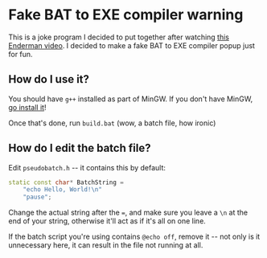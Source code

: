 # Fake BAT to EXE compiler warning
This is a joke program I decided to put together after watching [this Enderman video](https://youtu.be/wN1yxjJJU5g?t=113). I decided to make a fake BAT to EXE compiler popup just for fun.

## How do I use it?
You should have `g++` installed as part of MinGW. If you don't have MinGW, [go install it](https://osdn.net/projects/mingw/downloads/68260/mingw-get-setup.exe/)!

Once that's done, run `build.bat` (wow, a batch file, how ironic)

## How do I edit the batch file?
Edit `pseudobatch.h` -- it contains this by default:
```c++
static const char* BatchString =
    "echo Hello, World!\n"
    "pause";
```
Change the actual string after the `=`, and make sure you leave a `\n` at the end of your string, otherwise it'll act as if it's all on one line.

If the batch script you're using contains `@echo off`, remove it -- not only is it unnecessary here, it can result in the file not running at all.